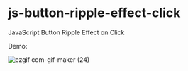 # js-button-ripple-effect-click

JavaScript Button Ripple Effect on Click

Demo: 

![ezgif com-gif-maker (24)](https://user-images.githubusercontent.com/97748602/172551550-d2d55e0f-b862-4b90-83ee-b9aa50ac7e9e.gif)
